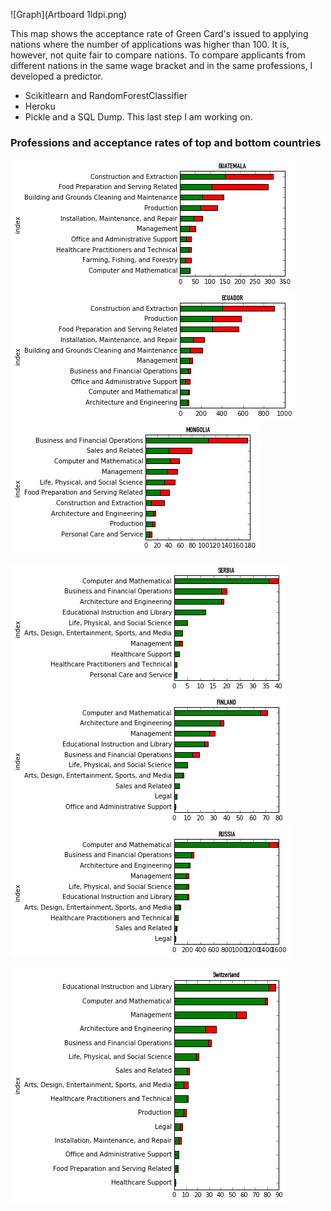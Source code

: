
![Graph](Artboard 1ldpi.png)

This map shows the acceptance rate of Green Card's issued to applying nations
where the number of applications was higher than 100. It is, however, not quite
fair to compare nations. To compare applicants from different nations in the
same wage bracket and in the same professions, I developed a predictor.

- Scikitlearn and RandomForestClassifier
- Heroku
- Pickle and a SQL Dump. This last step I am working on.

### Professions and acceptance rates of top and bottom countries

![Guatemala](bottom_1GUATEMALA.png)
![Ecuador](bottom_2ECUADOR.png)
![Tibet](bottom_4MONGOLIA.png)

![Serbia](top_1SERBIA.png)
![Finland](top_2FINLAND.png)
![Russia](top_3RUSSIA.png)

![Switzerland](Switzerland.png)
